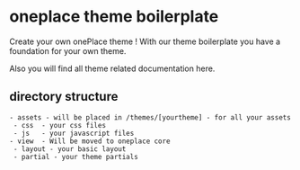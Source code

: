 # oneplace theme boilerplate

Create your own onePlace theme ! With our theme boilerplate you have a 
foundation for your own theme.

Also you will find all theme related documentation here.

## directory structure
```
- assets - will be placed in /themes/[yourtheme] - for all your assets
 - css  - your css files
 - js   - your javascript files
- view  - Will be moved to oneplace core
 - layout - your basic layout
 - partial - your theme partials
```

